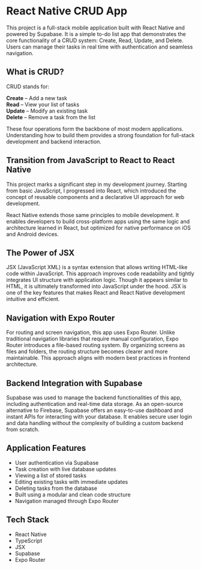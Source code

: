 # React Native CRUD App

This project is a full-stack mobile application built with React Native and powered by Supabase. It is a simple to-do list app that demonstrates the core functionality of a CRUD system: Create, Read, Update, and Delete. Users can manage their tasks in real time with authentication and seamless navigation.

## What is CRUD?

CRUD stands for:

**Create** – Add a new task  
**Read** – View your list of tasks  
**Update** – Modify an existing task  
**Delete** – Remove a task from the list

These four operations form the backbone of most modern applications. Understanding how to build them provides a strong foundation for full-stack development and backend interaction.

## Transition from JavaScript to React to React Native

This project marks a significant step in my development journey. Starting from basic JavaScript, I progressed into React, which introduced the concept of reusable components and a declarative UI approach for web development.

React Native extends those same principles to mobile development. It enables developers to build cross-platform apps using the same logic and architecture learned in React, but optimized for native performance on iOS and Android devices.

## The Power of JSX

JSX (JavaScript XML) is a syntax extension that allows writing HTML-like code within JavaScript. This approach improves code readability and tightly integrates UI structure with application logic. Though it appears similar to HTML, it is ultimately transformed into JavaScript under the hood. JSX is one of the key features that makes React and React Native development intuitive and efficient.

## Navigation with Expo Router

For routing and screen navigation, this app uses Expo Router. Unlike traditional navigation libraries that require manual configuration, Expo Router introduces a file-based routing system. By organizing screens as files and folders, the routing structure becomes clearer and more maintainable. This approach aligns with modern best practices in frontend architecture.

## Backend Integration with Supabase

Supabase was used to manage the backend functionalities of this app, including authentication and real-time data storage. As an open-source alternative to Firebase, Supabase offers an easy-to-use dashboard and instant APIs for interacting with your database. It enables secure user login and data handling without the complexity of building a custom backend from scratch.

## Application Features

- User authentication via Supabase  
- Task creation with live database updates  
- Viewing a list of stored tasks  
- Editing existing tasks with immediate updates  
- Deleting tasks from the database  
- Built using a modular and clean code structure  
- Navigation managed through Expo Router

## Tech Stack

- React Native  
- TypeScript  
- JSX  
- Supabase  
- Expo Router
